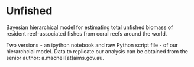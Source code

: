 Unfished
========

Bayesian hierarchical model for estimating total unfished biomass of resident reef-associated fishes from coral reefs around the world.

Two versions - an ipython notebook and raw Python script file - of our hierarchcial model. Data to replicate our analysis can be obtained from the senior author: a.macneil[at]aims.gov.au.
